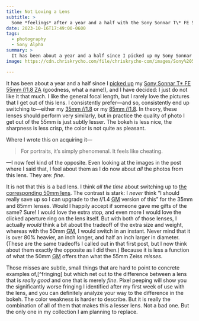 ```yaml
---
title: Not Loving a Lens
subtitle: >
  Some *feelings* after a year and a half with the Sony Sonnar T\* FE 55mm 𝑓/1.8 ZA.
date: 2023-10-16T17:49:00-0600
tags:
  - photography
  - Sony Alpha
summary: >
  It has been about a year and a half since I picked up my Sony Sonnar T* FE 55mm 𝑓/1.8 ZA, and I have decided: I just do not like it that much.
image: https://cdn.chriskrycho.com/file/chriskrycho-com/images/Sony%2055mm.png

---
```


It has been about a year and a half since I [picked up][bought] my [Sony Sonnar T\* <span class='smcp'>FE</span> 55mm 𝑓/1.8 <span class='smcp'>ZA</span>][55mm] (goodness, what a name!), and I have decided: I just do not like it that much. I like the general focal length, but I rarely love the pictures that I get out of this lens. I consistently prefer—and so, consistently end up switching to—either my [35mm 𝑓/1.8][35mm] or my [85mm 𝑓/1.8][85mm]. In theory, these lenses should perform very similarly, but in practice the quality of photo I get out of the 55mm is just subtly lesser. The bokeh is less nice, the sharpness is less crisp, the color is not quite as pleasant.

Where I wrote this on acquiring it—

> For portraits, it’s simply phenomenal. It feels like cheating.

—I now feel kind of the opposite. Even looking at the images in the post where I said that, I feel about them as I do now about *all* the photos from this lens. They are: *fine*.

It is not that this is a bad lens. I think *all the time* about switching up to [the corresponding 50mm lens][50mm]. The contrast is stark: I *never* think “I should really save up so I can upgrade to the 𝑓/1.4 <abbr title="G Master">GM</abbr> version of this” for the 35mm and 85mm lenses. Would I happily accept if someone gave me gifts of the same? Sure! I would love the extra stop, and even more I would love the clicked aperture ring on the lens itself. But with both of those lenses, I actually *would* think a bit about the tradeoff of the extra size and weight, whereas with the 50mm <abbr title="G Master">GM</abbr>, I would switch in an instant. Never mind that it is over 80% heavier, an inch longer, and half an inch larger in diameter. (These are the same tradeoffs I called out in that first post, but I now think about them exactly the opposite as I did then.) Because it is less a function of what the 50mm <abbr title="G Master">GM</abbr> offers than what the 55mm Zeiss *misses*.

Those misses are subtle, small things that are hard to point to concrete examples of,[^fringing] but which net out to the difference between a lens that is *really good* and one that is merely *fine*. Pixel peeping will show you the significantly worse fringing I identified after my first week of use with the lens, and you can definitely analyze your way to the difference in the bokeh. The color weakness is harder to describe. But it is really the combination of all of them that makes this a lesser lens. Not a bad one. But the only one in my collection I am planning to replace.

[bought]: https://v5.chriskrycho.com/journal/disney-world-2022-camera-gear/sony-sonnar-t-fe-55mm-f18-za/
[55mm]: https://electronics.sony.com/imaging/lenses/full-frame-e-mount/p/sel55f18z
[35mm]: https://electronics.sony.com/imaging/lenses/all-e-mount/p/sel35f18f
[85mm]: https://electronics.sony.com/imaging/lenses/full-frame-e-mount/p/sel85f18-2
[50mm]: https://electronics.sony.com/imaging/lenses/all-e-mount/p/sel50f14gm
